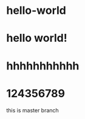 # hello-world
hello world!
============
hhhhhhhhhhh
============
124356789
=========
this is master branch